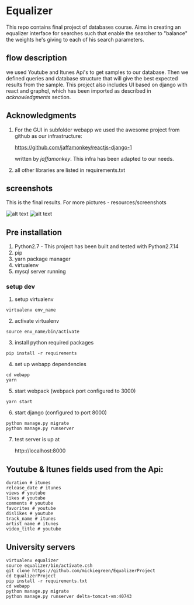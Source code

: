 # Equalizer
This repo contains final project of databases course.
Aims in creating an equalizer interface for searches
such that enable the searcher to "balance" the weights
he's giving to each of his search parameters.

## flow description
we used Youtube and Itunes Api's to get samples to our
database. Then we defined queries and database structure
that will give the best expected results from the sample.
This project also includes UI based on django with react
and graphql, which has been imported as described in 
*acknowledgments* section.

## Acknowledgments
1. For the GUI in subfolder webapp we used the awesome project 
from github as our infrastructure:

   https://github.com/jaffamonkey/reactjs-django-1

   written by *jaffamonkey*. 
   This infra has been adapted to our needs.
2. all other libraries are listed in requirements.txt


## screenshots
This is the final results. For more pictures - resources/screenshots

![alt text](https://github.com/mickiegreen/equalizer/tree/master/resources/screenshots/5.png)
![alt text](https://github.com/mickiegreen/equalizer/tree/master/resources/screenshots/8.png)

## Pre installation
1. Python2.7 - This project has been built and tested with Python2.7.14
3. pip
2. yarn package manager
4. virtualenv
5. mysql server running

### setup dev
1. setup virtualenv
```
virtualenv env_name
```

2. activate virtualenv
```
source env_name/bin/activate 
```
3. install python required packages
```
pip install -r requirements
```
4. set up webapp dependencies
```
cd webapp
yarn
```
5. start webpack (webpack port configured to 3000)
```
yarn start
```

6. start django (configured to port 8000)
```
python manage.py migrate
python manage.py runserver
```
7. test server is up at 

    http://localhost:8000

## Youtube & Itunes fields used from the Api:
```
duration # itunes
release_date # itunes
views # youtube
likes # youtube
comments # youtube
favorites # youtube
dislikes # youtube
track_name # itunes
artist_name # itunes
video_title # youtube
```

## University servers
```
virtualenv equalizer
source equalizer/bin/activate.csh
git clone https://github.com/mickiegreen/EqualizerProject
cd EqualizerProject
pip install -r requirements.txt
cd webapp
python manage.py migrate
python manage.py runserver delta-tomcat-vm:40743
```


